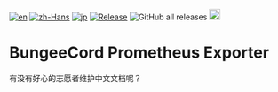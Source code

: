 [![en](https://img.shields.io/badge/lang-English-blue.svg)](https://github.com/weihao/bungeecord-prometheus-exporter/blob/main/README.md)
[![zh-Hans](https://img.shields.io/badge/lang-中文-red.svg)](https://github.com/weihao/bungeecord-prometheus-exporter/blob/main/README.zh-Hans.md)
[![jp](https://img.shields.io/badge/lang-日本語-yellow.svg)](https://github.com/weihao/bungeecord-prometheus-exporter/blob/main/README.jp.md)
[![Release](https://github.com/weihao/bungeecord-prometheus-exporter/actions/workflows/release.yml/badge.svg)](https://github.com/weihao/bungeecord-prometheus-exporter/actions/workflows/release.yml)
![GitHub all releases](https://img.shields.io/github/downloads/weihao/bungeecord-prometheus-exporter/total)
<a href="https://www.buymeacoffee.com/nokb"><img src="https://img.buymeacoffee.com/button-api/?text=Buy Me a Coffee&emoji=☕&slug=nokb&button_colour=f07167&font_colour=000000&font_family=Arial&outline_colour=000000&coffee_colour=FFDD00" height="20px" /></a>

# BungeeCord Prometheus Exporter

有没有好心的志愿者维护中文文档呢？